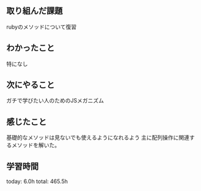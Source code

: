 ## 取り組んだ課題
  rubyのメソッドについて復習
## わかったこと
 特になし
## 次にやること
 ガチで学びたい人のためのJSメガニズム
## 感じたこと
  基礎的なメソッドは見ないでも使えるようになれるよう
  主に配列操作に関連するメソッドを解いた。
## 学習時間
today: 6.0h
total: 465.5h